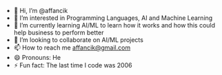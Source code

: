 - 👋 Hi, I’m @affancik
- 👀 I’m interested in Programming Languages, AI and Machine Learning
- 🌱 I’m currently learning AI/ML to learn how it works and how this could help business to perform better
- 💞️ I’m looking to collaborate on AI/ML projects
- 📫 How to reach me affancik@gmail.com
- 😄 Pronouns: He
- ⚡ Fun fact: The last time I code was 2006 

<!---
affancik/affancik is a ✨ special ✨ repository because its `README.md` (this file) appears on your GitHub profile.
You can click the Preview link to take a look at your changes.
--->
